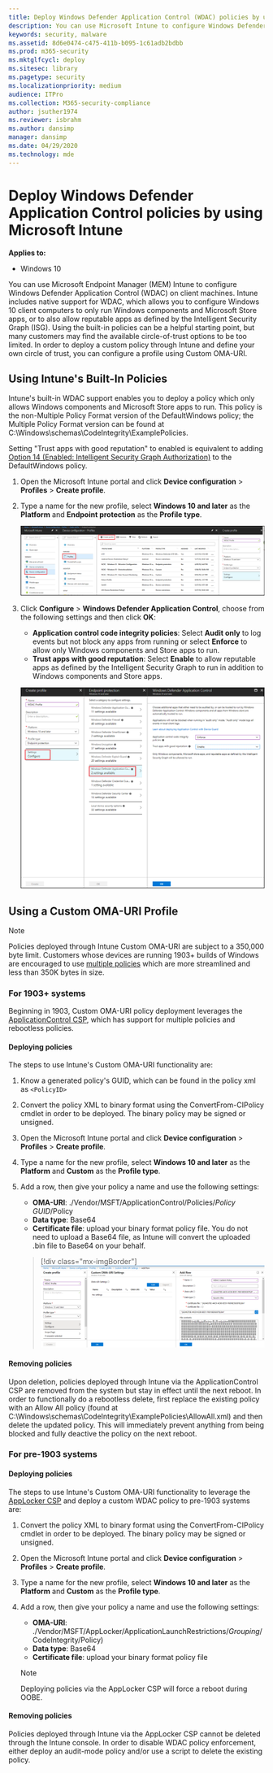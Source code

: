 ```yaml
---
title: Deploy Windows Defender Application Control (WDAC) policies by using Microsoft Intune (Windows 10)
description: You can use Microsoft Intune to configure Windows Defender Application Control (WDAC). Learn how with this step-by-step guide.
keywords: security, malware
ms.assetid: 8d6e0474-c475-411b-b095-1c61adb2bdbb
ms.prod: m365-security
ms.mktglfcycl: deploy
ms.sitesec: library
ms.pagetype: security
ms.localizationpriority: medium
audience: ITPro
ms.collection: M365-security-compliance
author: jsuther1974
ms.reviewer: isbrahm
ms.author: dansimp
manager: dansimp
ms.date: 04/29/2020
ms.technology: mde
---
```


# Deploy Windows Defender Application Control policies by using Microsoft Intune

**Applies to:**

- Windows 10

You can use Microsoft Endpoint Manager (MEM) Intune to configure Windows Defender Application Control (WDAC) on client machines. Intune includes native support for WDAC, which allows you to configure Windows 10 client computers to only run Windows components and Microsoft Store apps, or to also allow reputable apps as defined by the Intelligent Security Graph (ISG). Using the built-in policies can be a helpful starting point, but many customers may find the available circle-of-trust options to be too limited. In order to deploy a custom policy through Intune and define your own circle of trust, you can configure a profile using Custom OMA-URI.

## Using Intune's Built-In Policies

Intune's built-in WDAC support enables you to deploy a policy which only allows Windows components and Microsoft Store apps to run. This policy is the non-Multiple Policy Format version of the DefaultWindows policy; the Multiple Policy Format version can be found at C:\Windows\schemas\CodeIntegrity\ExamplePolicies.

Setting "Trust apps with good reputation" to enabled is equivalent to adding [Option 14 (Enabled: Intelligent Security Graph Authorization)](./select-types-of-rules-to-create.md#windows-defender-application-control-policy-rules) to the DefaultWindows policy.

1. Open the Microsoft Intune portal and click **Device configuration** > **Profiles** > **Create profile**.

2. Type a name for the new profile, select **Windows 10 and later** as the **Platform** and **Endpoint protection** as the **Profile type**.  

   ![Configure profile](images/wdac-intune-create-profile-name.png)

3. Click **Configure** > **Windows Defender Application Control**, choose from the following settings and then click **OK**:

   - **Application control code integrity policies**: Select **Audit only** to log events but not block any apps from running or select **Enforce** to allow only Windows components and Store apps to run.  
   - **Trust apps with good reputation**: Select **Enable** to allow reputable apps as defined by the Intelligent Security Graph to run in addition to Windows components and Store apps.

   ![Configure built-in WDAC](images/wdac-intune-wdac-settings.png)

## Using a Custom OMA-URI Profile

> [!NOTE]
> Policies deployed through Intune Custom OMA-URI are subject to a 350,000 byte limit. Customers whose devices are running 1903+ builds of Windows are encouraged to use [multiple policies](deploy-multiple-windows-defender-application-control-policies.md) which are more streamlined and less than 350K bytes in size.

### For 1903+ systems

Beginning in 1903, Custom OMA-URI policy deployment leverages the [ApplicationControl CSP](/windows/client-management/mdm/applicationcontrol-csp), which has support for multiple policies and rebootless policies.

#### Deploying policies
The steps to use Intune's Custom OMA-URI functionality are:

1. Know a generated policy's GUID, which can be found in the policy xml as `<PolicyID>`

2. Convert the policy XML to binary format using the ConvertFrom-CIPolicy cmdlet in order to be deployed. The binary policy may be signed or unsigned.

3. Open the Microsoft Intune portal and click **Device configuration** > **Profiles** > **Create profile**.

4. Type a name for the new profile, select **Windows 10 and later** as the **Platform** and **Custom** as the **Profile type**.

5. Add a row, then give your policy a name and use the following settings:
    - **OMA-URI**: ./Vendor/MSFT/ApplicationControl/Policies/_Policy GUID_/Policy
    - **Data type**: Base64
    - **Certificate file**: upload your binary format policy file. You do not need to upload a Base64 file, as Intune will convert the uploaded .bin file to Base64 on your behalf.

    > [!div class="mx-imgBorder"]
    > ![Configure custom WDAC](images/wdac-intune-custom-oma-uri.png)

#### Removing policies

Upon deletion, policies deployed through Intune via the ApplicationControl CSP are removed from the system but stay in effect until the next reboot. In order to functionally do a rebootless delete, first replace the existing policy with an Allow All policy (found at C:\Windows\schemas\CodeIntegrity\ExamplePolicies\AllowAll.xml) and then delete the updated policy. This will immediately prevent anything from being blocked and fully deactive the policy on the next reboot.

### For pre-1903 systems

#### Deploying policies
The steps to use Intune's Custom OMA-URI functionality to leverage the [AppLocker CSP](/windows/client-management/mdm/applocker-csp) and deploy a custom WDAC policy to pre-1903 systems are:

1. Convert the policy XML to binary format using the ConvertFrom-CIPolicy cmdlet in order to be deployed. The binary policy may be signed or unsigned.

2. Open the Microsoft Intune portal and click **Device configuration** > **Profiles** > **Create profile**.

3. Type a name for the new profile, select **Windows 10 and later** as the **Platform** and **Custom** as the **Profile type**.

4. Add a row, then give your policy a name and use the following settings:
    - **OMA-URI**: ./Vendor/MSFT/AppLocker/ApplicationLaunchRestrictions/_Grouping_/CodeIntegrity/Policy)
    - **Data type**: Base64
    - **Certificate file**: upload your binary format policy file
    
   > [!NOTE]
   > Deploying policies via the AppLocker CSP will force a reboot during OOBE.

#### Removing policies

Policies deployed through Intune via the AppLocker CSP cannot be deleted through the Intune console. In order to disable WDAC policy enforcement, either deploy an audit-mode policy and/or use a script to delete the existing policy.